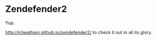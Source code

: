 Zendefender2
============

Yup.

http://jcheatham.github.io/zendefender2/ to check it out in all its glory.

